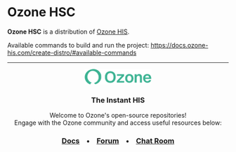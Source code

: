# Ozone HSC

**Ozone HSC** is a distribution of [Ozone HIS](https://www.ozone-his.com).

Available commands to build and run the project:
https://docs.ozone-his.com/create-distro/#available-commands

---

<p align="center">
    <a href="https://docs.ozone-his.com/"><img src="https://raw.githubusercontent.com/ozone-his/.github/refs/heads/main/profile/ozone-logo.png" alt="Ozone" width="30%"/></a>
</p>

<h3 align="center">The Instant HIS</h3>

<p align="center">
    Welcome to Ozone's open-source repositories!
    <br/>Engage with the Ozone community and access useful resources below:
</p>

<h3 align="center">
    <a href="https://docs.ozone-his.com/">Docs</a>&nbsp;&nbsp;&nbsp;&nbsp;•&nbsp;&nbsp;&nbsp;&nbsp;<a href="https://talk.openmrs.org/c/software/ozone-his/70">Forum</a>&nbsp;&nbsp;&nbsp;&nbsp;•&nbsp;&nbsp;&nbsp;&nbsp;<a href="https://openmrs.slack.com/archives/C02PYQD5D0A">Chat Room</a>
</h3>